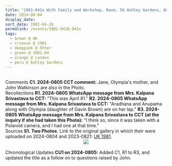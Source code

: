 ```yaml
---
title: "1981-042x With Family and Workshop, Room, 56 Ashley Gardens, Ambrosden Avenue (near Victoria Station), London, UK"
date: 2024-08-04
display_date: 
sort_date: 1981-04-28
permalink: /events/1981-0428-042x
tags:
  - brown @ UK
  - crimson @ 1981
  - deeppink @ Other
  - green @ 1981-04
  - orange @ London  
  - peru @ Ashley Gardens
---
```


<br>

<wave-list>
  <list-title color="DarkSeaGreen" width="55">Comments</list-title>
  <list-item color="BlanchedAlmond" width="280"><b>C1. 2024-0805 CCT comment:</b> Jane, Olympia's mother, and John Watkinson are also in the Photo.</list-item>
</wave-list>

<br>

<wave-list>
  <list-title color="DarkSeaGreen" width="65"> Recollections</list-title>
  <list-item color="BlanchedAlmond" width="280"><b>R1. 2024-0805 WhatsApp message from Mrs. Kalpana Srivastava to CCT:</b> "This was April 81."</list-item>
  <list-item color="Lavender" width="280"><b>R2. 2024-0805 WhatsApp message from Mrs. Kalpana Srivastava to CCT:</b> "Aradhana and Anupama along with Olympia (daughter of Gavin Brown) are on her lap."</list-item>
  <list-item color="BlanchedAlmond" width="280"><b>R3. 2024-0805 WhatsApp message from Mrs. Kalpana Srivastava to CCT (at the inquiry if she had taken this Photo):</b> "I think so, since it was taken with a Polaroid camera, and I had one at that time."</list-item>  
</wave-list>

<br>

<wave-list>
  <list-title color="DarkSeaGreen" width="40">Sources</list-title>
  <list-item color="BlanchedAlmond"  width="280"><b>S1. Two Photos.</b> Link to the original gallery in which their were uploaded on 2024-0804 and 2023-0821: <a href="https://eternalmoments.smugmug.com/Countries/UK/1981/">UK 1981</a>.</list-item>
</wave-list>

<div style="text-align: center"><img src="https://pub-bcc3cbe9b1e94ba1ac28915f7a3900fa.r2.dev/1981-042x_With_Family_and_Workshop_56_Ashley_Gardens_Ambrosden_Avenue_(near_Victoria_Station)_London_UK_01_(Patricia_Proenza_Collection).jpg" /></div>

<br>

<wave-list>
  <list-title color="DarkSeaGreen" width="110">Chronological Updates</list-title>
  <list-item color="BlanchedAlmond"  width="280"><b>CU1 on 2024-0805:</b> Added C1, R1 to R3, and updated the title as a follow on to questions raised by John.</list-item>
</wave-list>